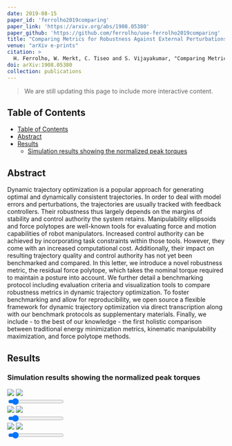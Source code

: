 ```yaml
---
date: 2019-08-15
paper_id: 'ferrolho2019comparing'
paper_link: 'https://arxiv.org/abs/1908.05380'
paper_github: 'https://github.com/ferrolho/uoe-ferrolho2019comparing'
title: "Comparing Metrics for Robustness Against External Perturbations in Dynamic Trajectory Optimization"
venue: "arXiv e-prints"
citation: >
  H. Ferrolho, W. Merkt, C. Tiseo and S. Vijayakumar, "Comparing Metrics for Robustness Against External Perturbations in Dynamic Trajectory Optimization", in <em>arXiv e-prints</em>, p. arXiv:1908.05380, Aug. 2019.
doi: arXiv:1908.05380
collection: publications
---
```


<link rel="stylesheet" href="{{ "/assets/css/custom/ferrolho2019comparing.css" | absolute_url }}">

> We are still updating this page to include more interactive content.

## Table of Contents
- [Table of Contents](#table-of-contents)
- [Abstract](#abstract)
- [Results](#results)
  - [Simulation results showing the normalized peak torques](#simulation-results-showing-the-normalized-peak-torques)

## Abstract

Dynamic trajectory optimization is a popular approach for generating optimal and dynamically consistent trajectories. In order to deal with model errors and perturbations, the trajectories are usually tracked with feedback controllers. Their robustness thus largely depends on the margins of stability and control authority the system retains. Manipulability ellipsoids and force polytopes are well-known tools for evaluating force and motion capabilities of robot manipulators. Increased control authority can be achieved by incorporating task constraints within those tools. However, they come with an increased computational cost. Additionally, their impact on resulting trajectory quality and control authority has not yet been benchmarked and compared. In this letter, we introduce a novel robustness metric, the residual force polytope, which takes the nominal torque required to maintain a posture into account. We further detail a benchmarking protocol including evaluation criteria and visualization tools to compare robustness metrics in dynamic trajectory optimization. To foster benchmarking and allow for reproducibility, we open source a flexible framework for dynamic trajectory optimization via direct transcription along with our benchmark protocols as supplementary materials. Finally, we include - to the best of our knowledge - the first holistic comparison between traditional energy minimization metrics, kinematic manipulability maximization, and force polytope methods.

## Results

### Simulation results showing the normalized peak torques

<div class="pngcontainer1">
  <img src="{{ "/images/ferrolho2019comparing/peak-torque-s1/frame_0.svg" | absolute_url }}" />
  <img src="{{ "/images/ferrolho2019comparing/peak-torque-s1/frame_1.svg" | absolute_url }}" id="test_img1" />
</div>
<div class="slidecontainer">
  <input type="range" min="1" max="26" value="3" class="slider" id="myRange1">
</div>

<div class="pngcontainer1">
  <img src="{{ "/images/ferrolho2019comparing/peak-torque-s2/frame_0.svg" | absolute_url }}" />
  <img src="{{ "/images/ferrolho2019comparing/peak-torque-s2/frame_1.svg" | absolute_url }}" id="test_img2" />
</div>
<div class="slidecontainer">
  <input type="range" min="1" max="26" value="3" class="slider" id="myRange2">
</div>

<div class="pngcontainer1">
  <img src="{{ "/images/ferrolho2019comparing/peak-torque-s3/frame_0.svg" | absolute_url }}" />
  <img src="{{ "/images/ferrolho2019comparing/peak-torque-s3/frame_1.svg" | absolute_url }}" id="test_img3" />
</div>
<div class="slidecontainer">
  <input type="range" min="1" max="26" value="3" class="slider" id="myRange3">
</div>

<p id="demo"></p>

<script src="{{ "/assets/js/custom/ferrolho2019comparing.js" | absolute_url }}"></script>
